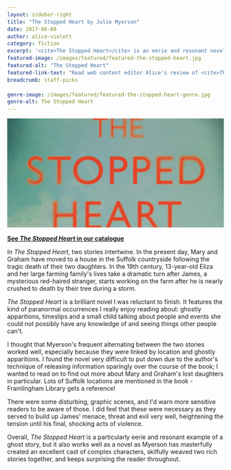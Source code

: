 ```yaml
---
layout: sidebar-right
title: "The Stopped Heart by Julie Myerson"
date: 2017-06-08
author: alice-violett
category: fiction
excerpt: '<cite>The Stopped Heart</cite> is an eerie and resonant novel with masterfully-created characters and skilful plotting.'
featured-image: /images/featured/featured-the-stopped-heart.jpg
featured-alt: "The Stopped Heart"
featured-link-text: "Read web content editor Alice's review of <cite>The Stopped Heart</cite>"
breadcrumb: staff-picks

genre-image: /images/featured/featured-the-stopped-heart-genre.jpg
genre-alt: The Stopped Heart
---
```


![The Stopped Heart](/images/featured/featured-the-stopped-heart.jpg)

**[See <cite>The Stopped Heart</cite> in our catalogue](https://suffolk.spydus.co.uk/cgi-bin/spydus.exe/ENQ/OPAC/BIBENQ?BRN=1897565)**

In <cite>The Stopped Heart</cite>, two stories intertwine. In the present day, Mary and Graham have moved to a house in the Suffolk countryside following the tragic death of their two daughters. In the 19th century, 13-year-old Eliza and her large farming family's lives take a dramatic turn after James, a mysterious red-haired stranger, starts working on the farm after he is nearly crushed to death by their tree during a storm.

<cite>The Stopped Heart</cite> is a brilliant novel I was reluctant to finish. It features the kind of paranormal occurrences I really enjoy reading about: ghostly apparitions, timeslips and a small child talking about people and events she could not possibly have any knowledge of and seeing things other people can't.

I thought that Myerson's frequent alternating between the two stories worked well, especially because they were linked by location and ghostly apparitions. I found the novel very difficult to put down due to the author's technique of releasing information sparingly over the course of the book; I wanted to read on to find out more about Mary and Graham's lost daughters in particular. Lots of Suffolk locations are mentioned in the book - Framlingham Library gets a reference!

There were some disturbing, graphic scenes, and I'd warn more sensitive readers to be aware of those. I did feel that these were necessary as they served to build up James' menace, threat and evil very well, heightening the tension until his final, shocking acts of violence.

Overall, <cite>The Stopped Heart</cite> is a particularly eerie and resonant example of a ghost story, but it also works well as a novel as Myerson has masterfully created an excellent cast of complex characters, skilfully weaved two rich stories together, and keeps surprising the reader throughout.
